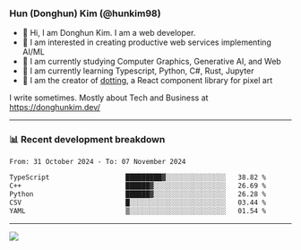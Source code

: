 ### Hun (Donghun) Kim (@hunkim98)

- 👋 Hi, I am Donghun Kim. I am a web developer. 
- 🤔 I am interested in creating productive web services implementing AI/ML
- 🔭 I am currently studying Computer Graphics, Generative AI, and Web 
- 🌱 I am currently learning Typescript, Python, C#, Rust, Jupyter
- 🎨 I am the creator of [dotting](https://github.com/hunkim98/dotting), a React component library for pixel art

I write sometimes. Mostly about Tech and Business at https://donghunkim.dev/

---
### 📊 Recent development breakdown
<!--START_SECTION:waka-->

```txt
From: 31 October 2024 - To: 07 November 2024

TypeScript                   █████████▓░░░░░░░░░░░░░░░   38.82 %
C++                          ██████▓░░░░░░░░░░░░░░░░░░   26.69 %
Python                       ██████▓░░░░░░░░░░░░░░░░░░   26.28 %
CSV                          █░░░░░░░░░░░░░░░░░░░░░░░░   03.44 %
YAML                         ▒░░░░░░░░░░░░░░░░░░░░░░░░   01.54 %
```

<!--END_SECTION:waka-->
---

<!-- <div align='center'> -->
  <img align="center" src="https://github-readme-stats.vercel.app/api?username=hunkim98&theme=dark&show_icons=true"/>
<!-- </div> -->
<!--
**hunkim98/hunkim98** is a ✨ _special_ ✨ repository because its `README.md` (this file) appears on your GitHub profile.

Here are some ideas to get you started:

- 🔭 I’m currently working on ...
- 🌱 I’m currently learning ...
- 👯 I’m looking to collaborate on ...
- 🤔 I’m looking for help with ...
- 💬 Ask me about ...
- 📫 How to reach me: ...
- 😄 Pronouns: ...
- ⚡ Fun fact: ...
-->
